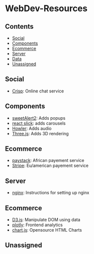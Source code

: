 # WebDev-Resources

## Contents

- [Social](#social)
- [Components](#components)
- [Ecommerce](#ecommerce)
- [Server](#server)
- [Data](#data)
- [Unassigned](#unassigned)

## Social
* [Crisp](https://github.com/crisp-im?language=javascript): Online chat service

## Components
* [sweetAlert2](https://sweetalert2.github.io/): Adds popups
* [react slick](https://react-slick.neostack.com/): adds carousels
* [Howler](https://howlerjs.com/): Adds audio
* [Three.js](https://threejs.org/): Adds 3D rendering

## Ecommerce
* [paystack](https://paystack.com/docs/): African payement service
* [Stripe](https://stripe.com/docs/api): Eu/american payement service

## Server
* [nginx](https://gist.github.com/bradtraversy/cd90d1ed3c462fe3bddd11bf8953a896): Instructions for setting up nginx

## Ecommerce
* [D3.js](https://d3js.org/): Manipulate DOM using data
* [plotly](https://plotly.com/): Frontend analytics
* [chart.js](https://www.chartjs.org/): Opensource HTML Charts

## Unassigned

